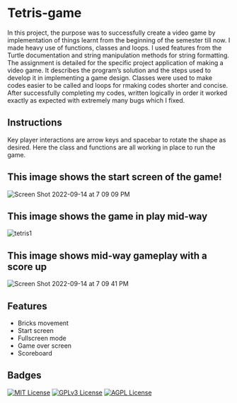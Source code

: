 # Tetris-game
 In this project, the purpose was to successfully create a video game by implementation of things learnt from the beginning of the semester till now. I made heavy use of functions, classes and loops. I used features from the Turtle documentation and string manipulation methods for  string formatting. The assignment is detailed for the specific project application of making a video game. It describes the program’s solution and the steps used to develop it in implementing a game design. Classes were used to make codes easier to be called and loops for rmaking codes shorter and concise.  After successfully completing my codes, written logically in order it worked exactly as expected with extremely many bugs which I fixed.

## Instructions # 
Key player interactions are arrow keys and spacebar to rotate the shape as desired. Here the class and functions are all working in place to run the game. 


## This image shows the start screen of the game!

![Screen Shot 2022-09-14 at 7 09 09 PM](https://user-images.githubusercontent.com/113410806/190299958-dca97e6a-2d10-4b77-ab0b-9c6478bc9ecd.png)

## This image shows the game in play mid-way

![tetris1](https://user-images.githubusercontent.com/113410806/190300176-7e5ed7ad-bc7f-4e73-9798-f5ee74ec0fab.png)


## This image shows mid-way gameplay with a score up

![Screen Shot 2022-09-14 at 7 09 41 PM](https://user-images.githubusercontent.com/113410806/190300598-5cd96722-bc7b-4507-8eb4-2465fb4fe840.png)

## Features

- Bricks movement
- Start screen
- Fullscreen mode
- Game over screen
- Scoreboard



## Badges



[![MIT License](https://img.shields.io/badge/License-MIT-green.svg)](https://choosealicense.com/licenses/mit/)
[![GPLv3 License](https://img.shields.io/badge/License-GPL%20v3-yellow.svg)](https://opensource.org/licenses/)
[![AGPL License](https://img.shields.io/badge/license-AGPL-blue.svg)](http://www.gnu.org/licenses/agpl-3.0)

